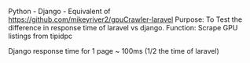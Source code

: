 Python - Django - Equivalent of https://github.com/mikeyriver2/gpuCrawler-laravel
Purpose: To Test the difference in response time of laravel vs django.
Function: Scrape GPU listings from tipidpc

Django response time for 1 page ~ 100ms (1/2 the time of laravel)
